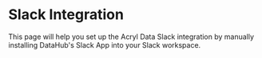 # Slack Integration

This page will help you set up the Acryl Data Slack integration by manually installing DataHub's Slack App into your Slack workspace.